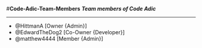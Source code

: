 #**Code-Adic-Team-Members**
***Team members of Code Adic***

---------------------------------------

- @HittmanA [Owner {Admin}]
- @EdwardTheDog2 [Co-Owner {Developer}]
- @matthew4444 [Member {Admin}]
